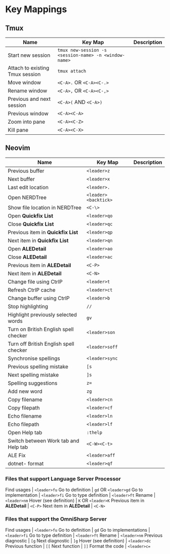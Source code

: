 # Key Mappings

## Tmux

Name | Key Map | Description
---- | ------- | -----------
Start new session | `tmux new-session -s <session-name> -n <window-name>`
Attach to existing Tmux session | `tmux attach`
Move window | `<C-A>.` OR `<C-A><C-.>`
Rename window | `<C-A>,` OR `<C-A><C-,>`
Previous and next session | `<C-A>(` AND `<C-A>)`
Previous window | `<C-A><C-A>`
Zoom into pane | `<C-A><C-Z>`
Kill pane | `<C-A><C-X>`

## Neovim

Name | Key Map | Description
---- | ------- | -----------
Previous buffer | `<leader>z`
Next buffer | `<leader>x`
Last edit location | `<leader>.`
Open NERDTree | `<leader><backtick>`
Show file location in NERDTree | `<C-\>`
Open **Quickfix List** | `<leader>qo`
Close **Quickfix List** | `<leader>qc`
Previous item in **Quickfix List** | `<leader>qp`
Next item in **Quickfix List** | `<leader>qn`
Open **ALEDetail** | `<leader>ao`
Close **ALEDetail** | `<leader>ac`
Previous item in **ALEDetail** | `<C-P>`
Next item in **ALEDetail** | `<C-N>`
Change file using CtrlP | `<leader>t`
Refresh CtrlP cache | `<leader>ct`
Change buffer using CtrlP | `<leader>b`
Stop highlighting | `//`
Highlight previously selected words | `gv`
Turn on British English spell checker | `<leader>son`
Turn off British English spell checker | `<leader>soff`
Synchronise spellings | `<leader>sync`
Previous spelling mistake | `[s`
Next spelling mistake | `]s`
Spelling suggestions | `z=`
Add new word | `zg`
Copy filename | `<leader>cn`
Copy filepath | `<leader>cf`
Echo filename | `<leader>ln`
Echo filepath | `<leader>lf`
Open Help tab | `:thelp`
Switch between Work tab and Help tab | `<C-W><C-t>`
ALE Fix | `<leader>aff`
dotnet- format | `<leader>qf`

### Files that support Language Server Processor

Find usages | `<leader>fu`
Go to definition | `gd` OR `<leader>gd`
Go to implementation | `<leader>fi`
Go to type definition | `<leader>ft`
Rename | `<leader>nm`
Hover (see definition) | `K` OR `<leader>K`
Previous item in **ALEDetail** | `<C-P>`
Next item in **ALEDetail** | `<C-N>`

### Files that support the OmniSharp Server

Find usages | `<leader>fu`
Go to definition | `gd`
Go to implementations | `<leader>fi`
Go to type definition | `<leader>ft`
Rename | `<leader>nm`
Previous diagnostic | `[g`
Next diagnostic | `]g`
Hover (see definition) | `<leader>dc`
Previous function | `[[`
Next function | `]]`
Format the code | `<leader>c=`
